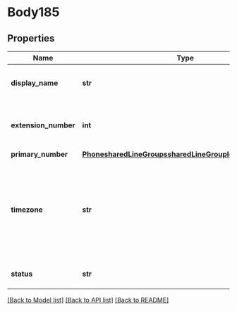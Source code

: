 # Body185

## Properties
Name | Type | Description | Notes
------------ | ------------- | ------------- | -------------
**display_name** | **str** | Display Name of the Shared Line Group. | [optional] 
**extension_number** | **int** | Extension number assigned to the Shared Line Group. | [optional] 
**primary_number** | [**PhonesharedLineGroupssharedLineGroupIdPrimaryNumber**](PhonesharedLineGroupssharedLineGroupIdPrimaryNumber.md) |  | [optional] 
**timezone** | **str** | Timezone to be used for the Business Hours. A value should be provided from the IDs listed [here](https://marketplace.zoom.us/docs/api-reference/other-references/abbreviation-lists#timezones). | [optional] 
**status** | **str** | Status of the Shared Line Group. | [optional] 

[[Back to Model list]](../README.md#documentation-for-models) [[Back to API list]](../README.md#documentation-for-api-endpoints) [[Back to README]](../README.md)

